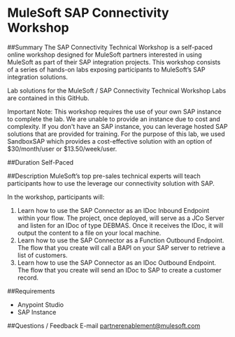 MuleSoft SAP Connectivity Workshop
===================

##Summary
The SAP Connectivity Technical Workshop is a self-paced online workshop designed for MuleSoft partners interested in using MuleSoft as part of their SAP integration projects. This workshop consists of a series of hands-on labs exposing participants to MuleSoft’s SAP integration solutions.

Lab solutions for the MuleSoft / SAP Connectivity Technical Workshop Labs are contained in this GitHub.

Important Note: This workshop requires the use of your own SAP instance to complete the lab. We are unable to provide an instance due to cost and complexity. If you don't have an SAP instance, you can leverage hosted SAP solutions that are provided for training. For the purpose of this lab, we used SandboxSAP which provides a cost-effective solution with an option of $30/month/user or $13.50/week/user.

##Duration
Self-Paced

##Description
MuleSoft’s top pre-sales technical experts will teach participants how to use the leverage our connectivity solution with SAP.

In the workshop, participants will:

1. Learn how to use the SAP Connector as an IDoc Inbound Endpoint within your flow. The project, once deployed, will serve as a JCo Server and listen for an IDoc of type DEBMAS. Once it receives the IDoc, it will output the content to a file on your local machine.
2. Learn how to use the SAP Connector as a Function Outbound Endpoint. The flow that you create will call a BAPI on your SAP server to retrieve a list of customers.
3. Learn how to use the SAP Connector as an IDoc Outbound Endpoint. The flow that you create will send an IDoc to SAP to create a customer record.

##Requirements
* Anypoint Studio
* SAP Instance

##Questions / Feedback
E-mail partnerenablement@mulesoft.com
